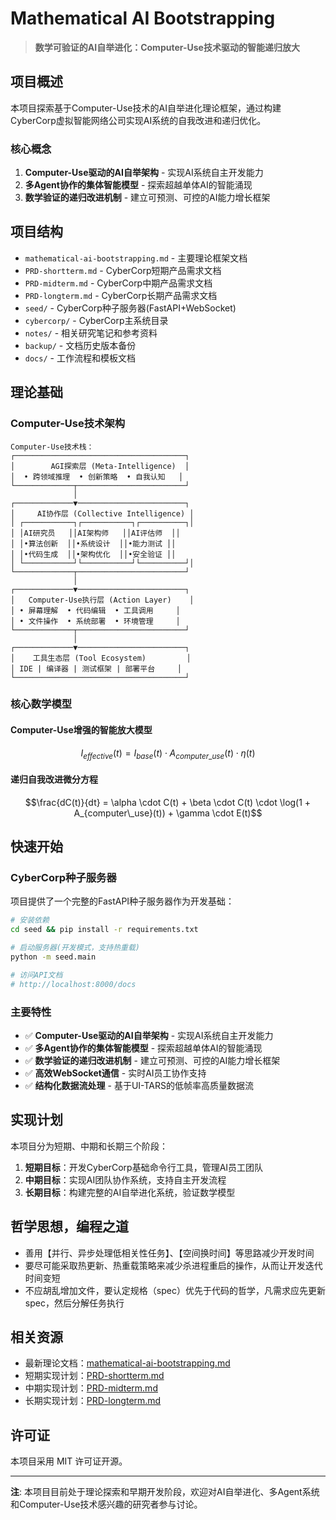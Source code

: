 # Mathematical AI Bootstrapping

> **数学可验证的AI自举进化：Computer-Use技术驱动的智能递归放大**

## 项目概述

本项目探索基于Computer-Use技术的AI自举进化理论框架，通过构建CyberCorp虚拟智能网络公司实现AI系统的自我改进和递归优化。

### 核心概念

1. **Computer-Use驱动的AI自举架构** - 实现AI系统自主开发能力
2. **多Agent协作的集体智能模型** - 探索超越单体AI的智能涌现
3. **数学验证的递归改进机制** - 建立可预测、可控的AI能力增长框架

## 项目结构

- `mathematical-ai-bootstrapping.md` - 主要理论框架文档
- `PRD-shortterm.md` - CyberCorp短期产品需求文档
- `PRD-midterm.md` - CyberCorp中期产品需求文档
- `PRD-longterm.md` - CyberCorp长期产品需求文档
- `seed/` - CyberCorp种子服务器(FastAPI+WebSocket)
- `cybercorp/` - CyberCorp主系统目录
- `notes/` - 相关研究笔记和参考资料
- `backup/` - 文档历史版本备份
- `docs/` - 工作流程和模板文档

## 理论基础

### Computer-Use技术架构

```
Computer-Use技术栈：
┌──────────────────────────────────────┐
│        AGI探索层 (Meta-Intelligence)  │
│  • 跨领域推理  • 创新策略  • 自我认知   │
└─────────────┬────────────────────────┘
              │
┌─────────────▼────────────────────────┐
│     AI协作层 (Collective Intelligence) │
│ ┌───────────┐┌───────────┐┌──────────┐│
│ │AI研究员   ││AI架构师   ││AI评估师  ││
│ │•算法创新  ││•系统设计  ││•能力测试 ││
│ │•代码生成  ││•架构优化  ││•安全验证 ││
│ └───────────┘└───────────┘└──────────┘│
└─────────────┬────────────────────────┘
              │
┌─────────────▼────────────────────────┐
│   Computer-Use执行层 (Action Layer)    │
│ • 屏幕理解  • 代码编辑  • 工具调用     │
│ • 文件操作  • 系统部署  • 环境管理     │
└─────────────┬────────────────────────┘
              │
┌─────────────▼────────────────────────┐
│    工具生态层 (Tool Ecosystem)         │
│ IDE | 编译器 | 测试框架 | 部署平台     │
└──────────────────────────────────────┘
```

### 核心数学模型

#### Computer-Use增强的智能放大模型

$$I_{effective}(t) = I_{base}(t) \cdot A_{computer\_use}(t) \cdot \eta(t)$$

#### 递归自我改进微分方程

$$\frac{dC(t)}{dt} = \alpha \cdot C(t) + \beta \cdot C(t) \cdot \log(1 + A_{computer\_use}(t)) + \gamma \cdot E(t)$$

## 快速开始

### CyberCorp种子服务器

项目提供了一个完整的FastAPI种子服务器作为开发基础：

```bash
# 安装依赖
cd seed && pip install -r requirements.txt

# 启动服务器(开发模式，支持热重载)
python -m seed.main

# 访问API文档
# http://localhost:8000/docs
```

### 主要特性

- ✅ **Computer-Use驱动的AI自举架构** - 实现AI系统自主开发能力
- ✅ **多Agent协作的集体智能模型** - 探索超越单体AI的智能涌现
- ✅ **数学验证的递归改进机制** - 建立可预测、可控的AI能力增长框架
- ✅ **高效WebSocket通信** - 实时AI员工协作支持
- ✅ **结构化数据流处理** - 基于UI-TARS的低帧率高质量数据流

## 实现计划

本项目分为短期、中期和长期三个阶段：

1. **短期目标**：开发CyberCorp基础命令行工具，管理AI员工团队
2. **中期目标**：实现AI团队协作系统，支持自主开发流程
3. **长期目标**：构建完整的AI自举进化系统，验证数学模型

## 哲学思想，编程之道

- 善用【并行、异步处理低相关性任务】、【空间换时间】等思路减少开发时间
- 要尽可能采取热更新、热重载策略来减少杀进程重启的操作，从而让开发迭代时间变短
- 不应胡乱增加文件，要认定规格（spec）优先于代码的哲学，凡需求应先更新spec，然后分解任务执行

## 相关资源

- 最新理论文档：[mathematical-ai-bootstrapping.md](mathematical-ai-bootstrapping.md)
- 短期实现计划：[PRD-shortterm.md](PRD-shortterm.md)
- 中期实现计划：[PRD-midterm.md](PRD-midterm.md)
- 长期实现计划：[PRD-longterm.md](PRD-longterm.md)

## 许可证

本项目采用 MIT 许可证开源。

---

**注**: 本项目目前处于理论探索和早期开发阶段，欢迎对AI自举进化、多Agent系统和Computer-Use技术感兴趣的研究者参与讨论。 